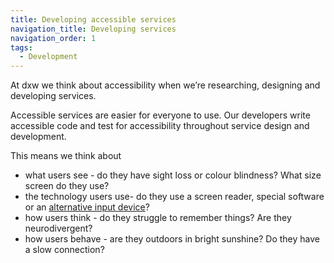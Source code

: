 ```yaml
---
title: Developing accessible services
navigation_title: Developing services
navigation_order: 1
tags:
  - Development
---
```

At dxw we think about accessibility when we’re researching, designing and developing services. 

Accessible services are easier for everyone to use. Our developers write accessible code and test for accessibility throughout service design and development. 

This means we think about

* what users see - do they have sight loss or colour blindness? What size screen do they use?
* the technology users use- do they use a screen reader, special software or an [alternative input device](https://business.scope.org.uk/article/assistive-technology-devices-definitions-how-disabled-people-use-the-web)?
* how users think - do they struggle to remember things? Are they neurodivergent?
* how users behave - are they outdoors in bright sunshine? Do they have a slow connection?